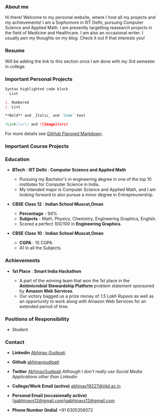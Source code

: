 ### About me  

Hi there! Welcome to my personal website, where I host all my projects and my achievements! I am a Sophomore in IIIT Delhi, pursuing Computer Science and Applied Math. I am presently targetting reasearch projects in the field of Medicine and Healthcare. I am also an occasional writer. I usually pen my thoughts on my blog. Check it out if that interests you!

### Resume

Will be adding the link to this section once I am done with my 3rd semester in college. 

### Important Personal Projects 

```markdown
Syntax highlighted code block
- List

1. Numbered
2. List

**Bold** and _Italic_ and `Code` text

[Link](url) and ![Image](src)
```

For more details see [GitHub Flavored Markdown](https://guides.github.com/features/mastering-markdown/).
### Important Course Projects 



### Education

- **BTech** : **IIIT Delhi** : **Computer Science and Applied Math** 

  - Pursuing my Bachelor's in engineering degree in one of the top 10 institutes for Computer Science in India. 
  - My intended major is Computer Science and Applied Math, and I am looking forward to also pursue a minor degree in Entrepreunership. 

- **CBSE Class 12** : **Indian School Muscat,Oman** 

  - **Percentage** - 94%  
  - **Subjects** - Math, Physics, Chemistry, Engineering Graphics, English.
  - Scored a perfect *100/100* in **Engineering Graphics**.

- **CBSE Class 10** : **Indian School Muscat,Oman** 

  - **CGPA** : 10 CGPA  
  - *A1* in all the Subjects. 

### Achievements 

- **1st Place** : **Smart India Hackathon**

   - A part of the winning team that won the 1st place in the **Antimicrobial Stewardship Platform** problem statement sponsored by **Amazon Web Services**.
   - Our victory bagged us a prize money of *1.5 Lakh Rupees* as well as an opportunity to work along with Amazon Web Services for an extended period of time. 

### Positions of Responsibility

- Student 
### Contact
 
- **Linkedin** [Abhinav Gudipati](https://www.linkedin.com/in/abhinav-gudipati-609794197/)

- **Github**  [abhinavgudipati](https://github.com/abhinavgudipati)

- **Twitter** [AbhinavGudipati](https://twitter.com/AbhinavGudipati) *Although I don't really use Social Media Applications other than Linkedin* 

- **College/Work Email (active)**  [abhinav19227@iiitd.ac.in](abhinav19227@iiitd.ac.in)

- **Personal Email (occasionally active)**  [gabhinavs12@gmail.com]gabhinavs12@gmail.com
 
- **Phone Number (India)**  +91 6305356072 




